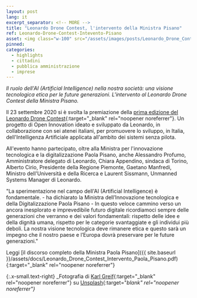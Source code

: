 ```yaml
---
layout: post
lang: it
excerpt_separator: <!-- MORE -->
title: "Leonardo Drone Contest, l'intervento della Ministra Pisano"
ref: Leonardo-Drone-Contest-Intevento-Pisano
asset: <img class="w-100" src="/assets/images/posts/Leonardo_Drone_Contest_foto_2.jpg" alt="Leonardo Drone Contest"/>
pinned:
categories:
  - highlights
  - cittadini
  - pubblica amministrazione
  - imprese
---
```


_Il ruolo dell'AI (Artificial Intelligence) nella nostra società: una visione tecnologica etica per le future generazioni. L'intervento al Leonardo Drone Contest della Ministra Pisano._

<!-- MORE -->

Il 23 settembre 2020 si è svolta la premiazione della [prima edizione del Leonardo Drone Contest](https://dronecontest.leonardocompany.com/it){:target="_blank" rel="noopener noreferrer"}. Un progetto di Open Innovation ideato e sviluppato da Leonardo, in collaborazione con sei atenei italiani, per promuovere lo sviluppo, in Italia, dell'Intelligenza Artificiale applicata all'ambito dei sistemi senza pilota.

All'evento hanno partecipato, oltre alla Ministra per l'innovazione tecnologica e la digitalizzazione Paola Pisano, anche Alessandro Profumo, Amministratore delegato di Leonardo, Chiara Appendino, sindaca di Torino, Alberto Cirio, Presidente della Regione Piemonte, Gaetano Manfredi, Ministro dell'Università e della Ricerca e Laurent Sissmann, Unmanned Systems Manager di Leonardo.

"La sperimentazione nel campo dell'AI (Artificial Intelligence) è fondamentale. - ha dichiarato la Ministra dell’Innovazione tecnologica e della Digitalizzazione Paola Pisano - In questo veloce cammino verso un ancora inesplorato e imprevedibile futuro digitale ricordiamoci sempre delle generazioni che verranno e dei valori fondamentali: rispetto delle idee e della dignità umana, rispetto per le categorie svantaggiate e gli individui più deboli. La nostra visione tecnologica deve rimanere etica e questo sarà un impegno che il nostro paese e l’Europa dovrà preservare per le future generazioni."

Leggi [il discorso completo della Ministra Paola Pisano]({{ site.baseurl }}/assets/docs/Leonardo_Drone_Contest_Intervento_Paola_Pisano.pdf){:target="_blank" rel="noopener noreferrer"}


{:.x-small.text-right}
_Fotografia di [Karl Greif](https://unsplash.com/@kg_media_pgh){:target="_blank" rel="noopener noreferrer"} su [Unsplash](https://unsplash.com/photos/H5IXIH254AU){:target="_blank" rel="noopener noreferrer"}_
